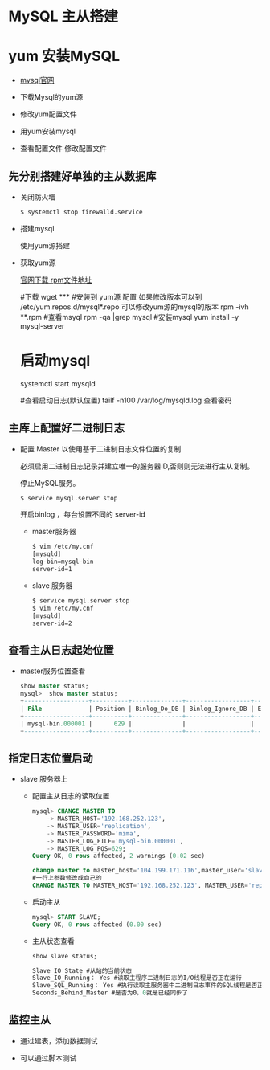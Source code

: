 # MySQL 主从搭建



# yum 安装MySQL 

- [mysql官网](https://www.mysql.com/)

- 下载Mysql的yum源

- 修改yum配置文件

- 用yum安装mysql

- 查看配置文件 修改配置文件



## 先分别搭建好单独的主从数据库

- 关闭防火墙
    ```sh
    $ systemctl stop firewalld.service
    ```
- 搭建mysql

    使用yum源搭建

- 获取yum源

    [官网下载 rpm文件地址](https://dev.mysql.com/downloads/repo/yum/)
  
    #下载
    wget ***
    #安装到 yum源 配置  如果修改版本可以到 /etc/yum.repos.d/mysql*.repo 可以修改yum源的mysql的版本 
    rpm -ivh **.rpm
    #查看msyql
    rpm -qa |grep mysql
    #安装mysql
    yum install -y mysql-server

    # 启动mysql
    systemctl start mysqld

    #查看启动日志(默认位置)
    tailf -n100 /var/log/mysqld.log
    查看密码
    


## 主库上配置好二进制日志


- 配置 Master 以使用基于二进制日志文件位置的复制

    必须启用二进制日志记录并建立唯一的服务器ID,否则则无法进行主从复制。

    停止MySQL服务。
    ```sh
    $ service mysql.server stop
    ```
    开启binlog ，每台设置不同的 server-id

    - master服务器
        ```sh
        $ vim /etc/my.cnf
        [mysqld]
        log-bin=mysql-bin
        server-id=1
        ```
    - slave 服务器
        ```sh
        $ service mysql.server stop
        $ vim /etc/my.cnf
        [mysqld]
        server-id=2
        ```
## 查看主从日志起始位置

- master服务位置查看
    ```sql
    show master status;
    mysql>  show master status;
    +------------------+----------+--------------+------------------+-------------------+
    | File             | Position | Binlog_Do_DB | Binlog_Ignore_DB | Executed_Gtid_Set |
    +------------------+----------+--------------+------------------+-------------------+
    | mysql-bin.000001 |      629 |              |                  |                   |
    +------------------+----------+--------------+------------------+-------------------+
    ```
## 指定日志位置启动

- slave 服务器上

    - 配置主从日志的读取位置

        ```sql
        mysql> CHANGE MASTER TO
            -> MASTER_HOST='192.168.252.123',
            -> MASTER_USER='replication',
            -> MASTER_PASSWORD='mima',
            -> MASTER_LOG_FILE='mysql-bin.000001',
            -> MASTER_LOG_POS=629;
        Query OK, 0 rows affected, 2 warnings (0.02 sec)

        change master to master_host='104.199.171.116',master_user='slave',master_password='slave',master_log_file='mysql-bin.000001',master_log_pos=107;
        #一行上参数修改成自己的
        CHANGE MASTER TO MASTER_HOST='192.168.252.123', MASTER_USER='replication', MASTER_PASSWORD='mima', MASTER_LOG_FILE='mysql-bin.000001', MASTER_LOG_POS=629;
        ```
    - 启动主从
        ```sql
        mysql> START SLAVE;
        Query OK, 0 rows affected (0.00 sec)
        ```
    - 主从状态查看
        ```sql
        show slave status;

        Slave_IO_State #从站的当前状态 
        Slave_IO_Running： Yes #读取主程序二进制日志的I/O线程是否正在运行 
        Slave_SQL_Running： Yes #执行读取主服务器中二进制日志事件的SQL线程是否正在运行。与I/O线程一样 
        Seconds_Behind_Master #是否为0，0就是已经同步了
        ```


## 监控主从

- 通过建表，添加数据测试

- 可以通过脚本测试